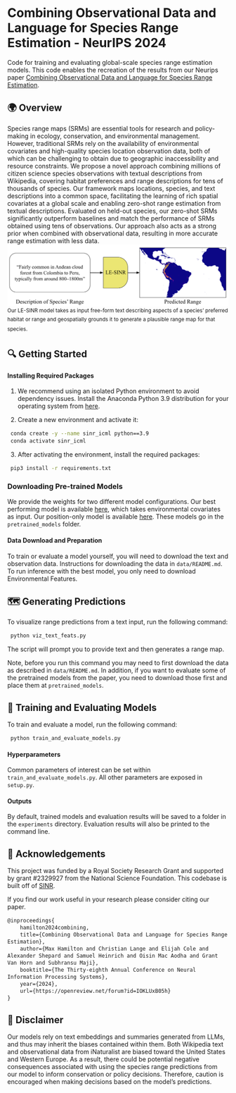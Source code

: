 #  	Combining Observational Data and Language for Species Range Estimation - NeurIPS 2024

Code for training and evaluating global-scale species range estimation models. This code enables the recreation of the results from our Neurips paper [Combining Observational Data and Language for Species Range Estimation](https://arxiv.org/abs/2410.10931). 

## 🌍 Overview 
Species range maps (SRMs) are essential tools for research and policy-making in ecology, conservation, and environmental management. However, traditional SRMs rely on the availability of environmental covariates and high-quality species location observation data, both of which can be challenging to obtain due to geographic inaccessibility and resource constraints. We propose a novel approach combining millions of citizen science species observations with textual descriptions from Wikipedia, covering habitat preferences and range descriptions for tens of thousands of species. Our framework maps locations, species, and text descriptions into a common space, facilitating the learning of rich spatial covariates at a global scale and enabling zero-shot range estimation from textual descriptions. Evaluated on held-out species, our zero-shot SRMs significantly outperform baselines and match the performance of SRMs obtained using tens of observations. Our approach also acts as a strong prior when combined with observational data, resulting in more accurate range estimation with less data.
![Model Prediction](images/figure.png)
<sup>Our LE-SINR model takes as input free-form text describing aspects of a species’ preferred
habitat or range and geospatially grounds it to generate a plausible range map for that species.<sup>

## 🔍 Getting Started 

#### Installing Required Packages

1. We recommend using an isolated Python environment to avoid dependency issues. Install the Anaconda Python 3.9 distribution for your operating system from [here](https://www.anaconda.com/download). 

2. Create a new environment and activate it:
```bash
 conda create -y --name sinr_icml python==3.9
 conda activate sinr_icml
```

3. After activating the environment, install the required packages:
```bash
 pip3 install -r requirements.txt
```

### Downloading Pre-trained Models
We provide the weights for two different model configurations. Our best performing model is available [here](https://drive.google.com/file/d/1Q5E2wlplynunKx3OdmooXFLiu2dl8nkI/view), which takes environmental covariates as input. Our position-only model is available [here](https://drive.google.com/file/d/1Gkjd--w1LgI64Gpk5w6d_NaivmyzYq35/view?usp=drive_link). These models go in the `pretrained_models` folder.

#### Data Download and Preparation
To train or evaluate a model yourself, you will need to download the text and observation data. Instructions for downloading the data in `data/README.md`. To run inference with the best model, you only need to download Environmental Features.

## 🗺️ Generating Predictions
To visualize range predictions from a text input, run the following command: 
```bash
 python viz_text_feats.py
```
The script will prompt you to provide text and then generates a range map.

Note, before you run this command you may need to first download the data as described in `data/README.md`. In addition, if you want to evaluate some of the pretrained models from the paper, you need to download those first and place them at `pretrained_models`.

## 🚅 Training and Evaluating Models

To train and evaluate a model, run the following command:
```bash
 python train_and_evaluate_models.py
```

#### Hyperparameters
Common parameters of interest can be set within `train_and_evaluate_models.py`. All other parameters are exposed in `setup.py`. 

#### Outputs
By default, trained models and evaluation results will be saved to a folder in the `experiments` directory. Evaluation results will also be printed to the command line. 

##  🙏 Acknowledgements
This project was funded by a Royal Society Research Grant and supported by grant #2329927 from the National Science Foundation. This codebase is built off of [SINR](https://github.com/elijahcole/sinr/tree/main).

If you find our work useful in your research please consider citing our paper.
```
@inproceedings{
    hamilton2024combining,
    title={Combining Observational Data and Language for Species Range Estimation},
    author={Max Hamilton and Christian Lange and Elijah Cole and Alexander Shepard and Samuel Heinrich and Oisin Mac Aodha and Grant Van Horn and Subhransu Maji},
    booktitle={The Thirty-eighth Annual Conference on Neural Information Processing Systems},
    year={2024},
    url={https://openreview.net/forum?id=IOKLUxB05h}
}
```

## 📜 Disclaimer
Our models rely on text embeddings and summaries generated from LLMs, and thus may inherit the biases contained within them. Both Wikipedia text and
observational data from iNaturalist are biased toward the United States and Western Europe. As a result, there could be potential negative consequences associated with using the species range predictions from our model to inform conservation or policy decisions. Therefore, caution is encouraged when  making decisions based on the model’s predictions.

